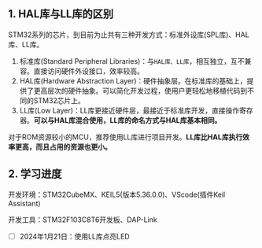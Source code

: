## 1. HAL库与LL库的区别

STM32系列的芯片，到目前为止共有三种开发方式：标准外设库(SPL库)、HAL库、LL库。

1. 标准库(Standard Peripheral Libraries)：与`HAL库、LL库`，相互独立，互不兼容。直接访问硬件外设接口，效率较高。
2. HAL库(Hardware Abstraction Layer)：硬件抽象层。在标准库的基础上，提供了更高层次的硬件抽象。可以简化开发过程，使用户更轻松地移植代码到不同的STM32芯片上。
3. LL库(Low Layer)：LL库更接近硬件层，最接近于标准库开发，直接操作寄存器。**可以与HAL库混合使用，LL库的命名方式与HAL库基本相同。**

对于ROM资源较小的MCU，推荐使用LL库进行项目开发。**LL库比HAL库执行效率更高，而且占用的资源也更小。**

## 2. 学习进度

开发环境：STM32CubeMX、KEIL5(版本5.36.0.0)、VScode(插件Keil Assistant)        

开发工具：STM32F103C8T6开发板、DAP-Link

- [ ] 2024年1月21日：使用LL库点亮LED
